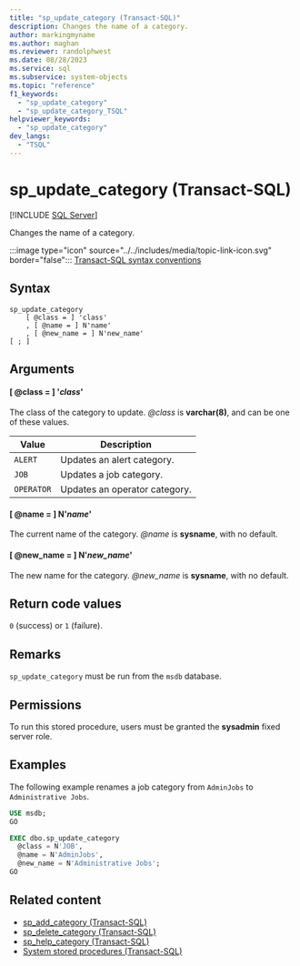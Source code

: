 ```yaml
---
title: "sp_update_category (Transact-SQL)"
description: Changes the name of a category.
author: markingmyname
ms.author: maghan
ms.reviewer: randolphwest
ms.date: 08/28/2023
ms.service: sql
ms.subservice: system-objects
ms.topic: "reference"
f1_keywords:
  - "sp_update_category"
  - "sp_update_category_TSQL"
helpviewer_keywords:
  - "sp_update_category"
dev_langs:
  - "TSQL"
---
```

# sp_update_category (Transact-SQL)

[!INCLUDE [SQL Server](../../includes/applies-to-version/sqlserver.md)]

Changes the name of a category.

:::image type="icon" source="../../includes/media/topic-link-icon.svg" border="false"::: [Transact-SQL syntax conventions](../../t-sql/language-elements/transact-sql-syntax-conventions-transact-sql.md)

## Syntax

```syntaxsql
sp_update_category
    [ @class = ] 'class'
    , [ @name = ] N'name'
    , [ @new_name = ] N'new_name'
[ ; ]
```

## Arguments

#### [ @class = ] '*class*'

The class of the category to update. *@class* is **varchar(8)**, and can be one of these values.

| Value | Description |
| --- | --- |
| `ALERT` | Updates an alert category. |
| `JOB` | Updates a job category. |
| `OPERATOR` | Updates an operator category. |

#### [ @name = ] N'*name*'

The current name of the category. *@name* is **sysname**, with no default.

#### [ @new_name = ] N'*new_name*'

The new name for the category. *@new_name* is **sysname**, with no default.

## Return code values

`0` (success) or `1` (failure).

## Remarks

`sp_update_category` must be run from the `msdb` database.

## Permissions

To run this stored procedure, users must be granted the **sysadmin** fixed server role.

## Examples

The following example renames a job category from `AdminJobs` to `Administrative Jobs`.

```sql
USE msdb;
GO

EXEC dbo.sp_update_category
  @class = N'JOB',
  @name = N'AdminJobs',
  @new_name = N'Administrative Jobs';
GO
```

## Related content

- [sp_add_category (Transact-SQL)](sp-add-category-transact-sql.md)
- [sp_delete_category (Transact-SQL)](sp-delete-category-transact-sql.md)
- [sp_help_category (Transact-SQL)](sp-help-category-transact-sql.md)
- [System stored procedures (Transact-SQL)](system-stored-procedures-transact-sql.md)

